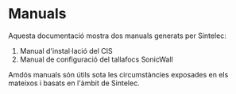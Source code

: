 # Manuals

Aquesta documentació mostra dos manuals generats per Sintelec:

1. Manual d'instal·lació del CIS
2. Manual de configuració del tallafocs SonicWall 

Amdós manuals són útils sota les circumstàncies exposades en els mateixos i basats en l'àmbit de Sintelec.

